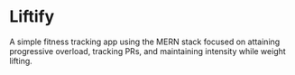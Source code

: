 # Liftify

A simple fitness tracking app using the MERN stack focused on attaining progressive overload, tracking PRs, and maintaining intensity while weight lifting.
